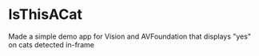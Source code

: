 # IsThisACat

Made a simple demo app for Vision and AVFoundation that displays "yes" on cats detected in-frame
